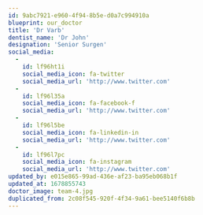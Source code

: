 ```yaml
---
id: 9abc7921-e960-4f94-8b5e-d0a7c994910a
blueprint: our_doctor
title: 'Dr Varb'
dentist_name: 'Dr John'
designation: 'Senior Surgen'
social_media:
  -
    id: lf96ht1i
    social_media_icon: fa-twitter
    social_media_url: 'http://www.twitter.com'
  -
    id: lf96l35a
    social_media_icon: fa-facebook-f
    social_media_url: 'http://www.twitter.com'
  -
    id: lf96l5be
    social_media_icon: fa-linkedin-in
    social_media_url: 'http://www.twitter.com'
  -
    id: lf96l7pc
    social_media_icon: fa-instagram
    social_media_url: 'http://www.twitter.com'
updated_by: e015e865-99ad-436e-af23-ba95eb068b1f
updated_at: 1678855743
doctor_image: team-4.jpg
duplicated_from: 2c08f545-920f-4f34-9a61-bee5140f6b8b
---
```

